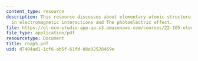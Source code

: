 ```yaml
---
content_type: resource
description: This resource discusses about elementary atomic structure, atomic processes
  in electromagnetic interactions and The photoelectric effect.
file: https://ol-ocw-studio-app-qa.s3.amazonaws.com/courses/22-105-electromagnetic-interactions-fall-2005/d7404ad11cf6ab5f61fd08e32528469e_chap5.pdf
file_type: application/pdf
resourcetype: Document
title: chap5.pdf
uid: d7404ad1-1cf6-ab5f-61fd-08e32528469e
---
```

